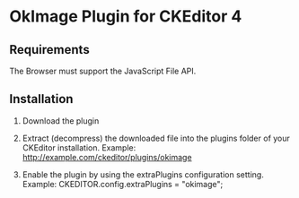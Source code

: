 OkImage Plugin for CKEditor 4
=================================

## Requirements
The Browser must support the JavaScript File API.

## Installation

 1. Download the plugin
 
 2. Extract (decompress) the downloaded file into the plugins folder of your
	CKEditor installation.
	Example: http://example.com/ckeditor/plugins/okimage
	
 3. Enable the plugin by using the extraPlugins configuration setting.
	Example: CKEDITOR.config.extraPlugins = "okimage";

